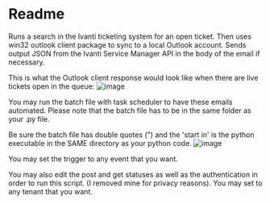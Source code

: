# Readme
Runs a search in the Ivanti ticketing system for an open ticket. Then uses win32 outlook client package to sync to a local Outlook account. Sends output JSON from the Ivanti Service Manager API in the body of the email if necessary. 

This is what the Outlook client response would look like when there are live tickets open in the queue: 
![image](https://user-images.githubusercontent.com/43270477/161887204-01323658-6c57-45de-a70f-934fbabbad50.png)


You may run the batch file with task scheduler to have these emails automated. Please note that the batch file has to be in the same folder as your .py file.

Be sure the batch file has double quotes (") and the 'start in' is the python executable in the SAME directory as your python code.
![image](https://user-images.githubusercontent.com/43270477/161886789-d4712a48-c633-4d5f-ba8c-d51947f38ebf.png)

You may set the trigger to any event that you want.

You may also edit the post and get statuses as well as the authentication in order to run this script. (I removed mine for privacy reasons). You may set to any tenant that you want. 


